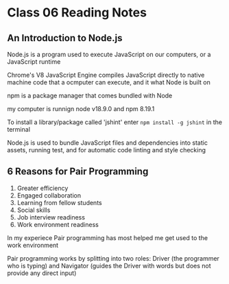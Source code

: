 # Class 06 Reading Notes

## An Introduction to Node.js

Node.js is a program used to execute JavaScript on our computers, or a JavaScript runtime

Chrome's V8 JavaScript Engine compiles JavaScript directly to native machine code that a ocmputer can execute, and it what Node is built on

npm is a package manager that comes bundled with Node

my computer is runnign node v18.9.0 and npm 8.19.1

To install a library/package called 'jshint' enter `npm install -g jshint` in the terminal

Node.js is used to bundle JavaScript files and dependencies into static assets, running test, and for automatic code linting and style checking

## 6 Reasons for Pair Programming

1. Greater efficiency
2. Engaged collaboration
3. Learning from fellow students
4. Social skills
5. Job interview readiness
6. Work environment readiness

In my experiece Pair programming has most helped me get used to the work environment

Pair programming works by splitting into two roles: Driver (the programmer who is typing) and Navigator (guides the Driver with words but does not provide any direct input)
